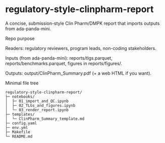 # regulatory-style-clinpharm-report
A concise, submission-style Clin Pharm/DMPK report that imports outputs from ada-panda-mini.

Repo purpose

Readers: regulatory reviewers, program leads, non-coding stakeholders.

Inputs (from ada-panda-mini):
reports/tlgs.parquet, reports/benchmarks.parquet, figures in reports/figures/.

Outputs: output/ClinPharm_Summary.pdf (+ a web HTML if you want).

Minimal file tree
```arduino
regulatory-style-clinpharm-report/
├─ notebooks/
│  ├─ 01_import_and_QC.ipynb
│  ├─ 02_TLGs_and_figures.ipynb
│  └─ 03_render_report.ipynb
├─ templates/
│  └─ ClinPharm_Summary_template.md
├─ config.yaml
├─ env.yml
├─ Makefile
└─ README.md
```
